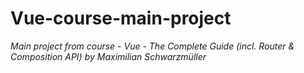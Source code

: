 # Vue-course-main-project

*Main project from course - Vue - The Complete Guide (incl. Router &amp; Composition API) by Maximilian Schwarzmüller*


